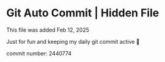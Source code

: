 # Git Auto Commit | Hidden File

This file was added Feb 12, 2025

Just for fun and keeping my daily git commit active 🤪

commit number: 2440774
